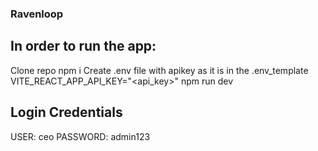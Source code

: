 ### Ravenloop

## In order to run the app:

Clone repo
npm i
Create .env file with apikey as it is in the .env_template
VITE_REACT_APP_API_KEY="<api_key>"
npm run dev

## Login Credentials
USER: ceo
PASSWORD: admin123
